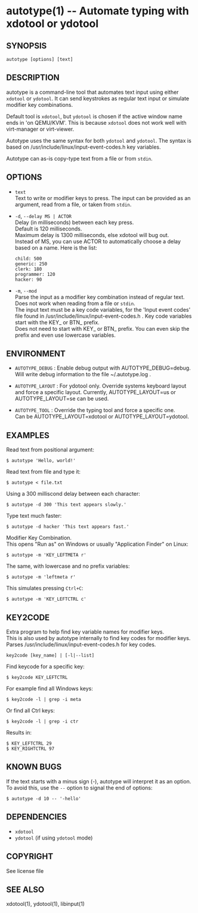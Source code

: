 autotype(1) -- Automate typing with xdotool or ydotool
=============================================

## SYNOPSIS

`autotype [options] [text]`

## DESCRIPTION

autotype is a command-line tool that automates text input using
either `xdotool` or `ydotool`. It can send keystrokes as regular text input or
simulate modifier key combinations.

Default tool is `xdotool`, but `ydotool` is chosen if the active window name
ends in 'on QEMU/KVM'. This is because `xdotool` does not work well with
virt-manager or virt-viewer.

Autotype uses the same syntax for both `ydotool` and `ydotool`. The syntax is
based on /usr/include/linux/input-event-codes.h key variables.

Autotype can as-is copy-type text from a file or from `stdin`.

## OPTIONS

- `text`  
  Text to write or modifier keys to press. The input can be provided as an
  argument, read from a file, or taken from `stdin`.

- `-d`, `--delay MS | ACTOR`  
  Delay (in milliseconds) between each key press.  
  Default is 120 milliseconds.  
  Maximum delay is 1300 milliseconds, else xdotool will bug out.  
  Instead of MS, you can use ACTOR to automatically choose a delay based on a
  name. Here is the list:

      child: 500
      generic: 250
      clerk: 180
      programmer: 120
      hacker: 90

- `-m`, `--mod`  
  Parse the input as a modifier key combination instead of regular text. Does
  not work when reading from a file or `stdin`.  
  The input text must be a key code variables, for the 'Input event codes' file
  found in /usr/include/linux/input-event-codes.h . Key code variables start
  with the KEY_ or BTN_ prefix.  
  Does not need to start with KEY_ or BTN_ prefix. You can even skip the prefix
  and even use lowercase variables.

## ENVIRONMENT

* `AUTOTYPE_DEBUG` :
  Enable debug output with AUTOTYPE_DEBUG=debug. Will write debug information
  to the file ~/.autotype.log .

* `AUTOTYPE_LAYOUT` :
  For ydotool only. Override systems keyboard layout and force a specific
  layout. Currently, AUTOTYPE_LAYOUT=us or AUTOTYPE_LAYOUT=se can be used.

* `AUTOTYPE_TOOL` :
  Override the typing tool and force a specific one.  
  Can be AUTOTYPE_LAYOUT=xdotool or AUTOTYPE_LAYOUT=ydotool.

## EXAMPLES

Read text from positional argument:

    $ autotype 'Hello, world!'

Read text from file and type it:

    $ autotype < file.txt

Using a 300 milliscond delay between each character:

    $ autotype -d 300 'This text appears slowly.'

Type text much faster:

    $ autotype -d hacker 'This text appears fast.'

Modifier Key Combination.  
This opens "Run as" on Windows or usually "Application Finder" on Linux:

    $ autotype -m 'KEY_LEFTMETA r'

The same, with lowercase and no prefix variables:

    $ autotype -m 'leftmeta r'

This simulates pressing `Ctrl+C`:

    $ autotype -m 'KEY_LEFTCTRL c'

## KEY2CODE

Extra program to help find key variable names for modifier keys.  
This is also used by autotype internally to find key codes for modifier keys.  
Parses /usr/include/linux/input-event-codes.h for key codes.

`key2code [key_name] | [-l|--list]`

Find keycode for a specific key:

    $ key2code KEY_LEFTCTRL

For example find all Windows keys:

    $ key2code -l | grep -i meta

Or find all Ctrl keys:

    $ key2code -l | grep -i ctr

Results in:

    $ KEY_LEFTCTRL 29
    $ KEY_RIGHTCTRL 97

## KNOWN BUGS

If the text starts with a minus sign (-), autotype will interpret it as an
option. To avoid this, use the `--` option to signal the end of options:

    $ autotype -d 10 -- '-hello'

## DEPENDENCIES

- `xdotool`
- `ydotool` (if using `ydotool` mode)

## COPYRIGHT

See license file

## SEE ALSO

xdotool(1), ydotool(1), libinput(1)
